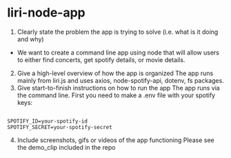 # liri-node-app
1. Clearly state the problem the app is trying to solve (i.e. what is it doing and why)
* We want to create a command line app using node that will allow users to either find concerts, get spotify details, or movie details.
2. Give a high-level overview of how the app is organized
The app runs mainly from liri.js and uses axios, node-spotify-api, dotenv, fs packages.
3. Give start-to-finish instructions on how to run the app
The app runs via the command line. First you need to make a .env file with your spotify keys:
```# Spotify API keys

SPOTIFY_ID=your-spotify-id
SPOTIFY_SECRET=your-spotify-secret
```
4. Include screenshots, gifs or videos of the app functioning
Please see the demo_clip included in the repo
